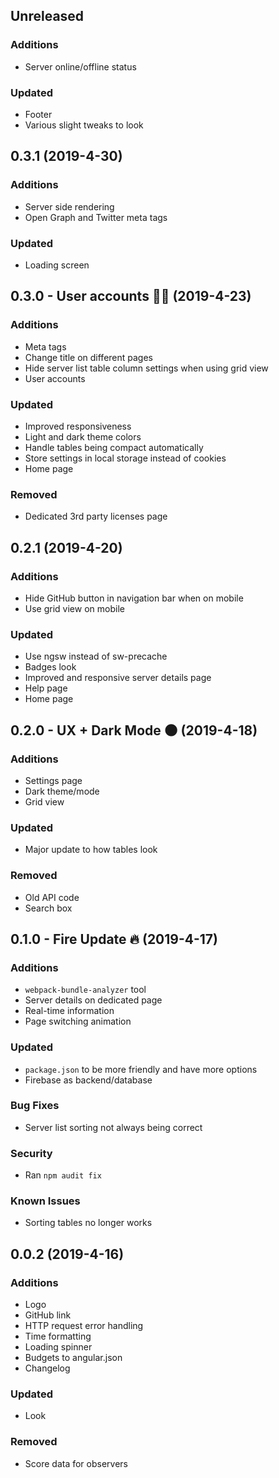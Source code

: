 ## Unreleased

### Additions
- Server online/offline status

### Updated
- Footer
- Various slight tweaks to look

## 0.3.1 (2019-4-30)

### Additions
- Server side rendering
- Open Graph and Twitter meta tags

### Updated
- Loading screen

## 0.3.0 - User accounts 👨‍💼 (2019-4-23)

### Additions
- Meta tags
- Change title on different pages
- Hide server list table column settings when using grid view
- User accounts

### Updated
- Improved responsiveness
- Light and dark theme colors
- Handle tables being compact automatically
- Store settings in local storage instead of cookies
- Home page

### Removed
- Dedicated 3rd party licenses page

## 0.2.1 (2019-4-20)

### Additions
- Hide GitHub button in navigation bar when on mobile
- Use grid view on mobile

### Updated
- Use ngsw instead of sw-precache
- Badges look
- Improved and responsive server details page
- Help page
- Home page

## 0.2.0 - UX + Dark Mode 🌑 (2019-4-18)

### Additions
- Settings page
- Dark theme/mode
- Grid view

### Updated
- Major update to how tables look

### Removed
- Old API code
- Search box

## 0.1.0 - Fire Update 🔥 (2019-4-17)

### Additions
- `webpack-bundle-analyzer` tool
- Server details on dedicated page
- Real-time information
- Page switching animation

### Updated
- `package.json` to be more friendly and have more options
- Firebase as backend/database

### Bug Fixes
- Server list sorting not always being correct

### Security
- Ran `npm audit fix`

### Known Issues
- Sorting tables no longer works

## 0.0.2 (2019-4-16)

### Additions
- Logo
- GitHub link
- HTTP request error handling
- Time formatting
- Loading spinner
- Budgets to angular.json
- Changelog

### Updated
- Look

### Removed
- Score data for observers

